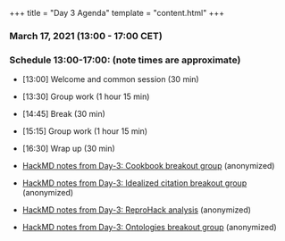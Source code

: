 +++
title = "Day 3 Agenda"
template = "content.html"
+++


### March 17, 2021 (13:00 - 17:00 CET)


### Schedule 13:00-17:00: (note times are approximate)

- [13:00] Welcome and common session (30 min)
- [13:30] Group work (1 hour 15 min)
- [14:45] Break (30 min)
- [15:15] Group work (1 hour 15 min)
- [16:30] Wrap up (30 min)
 
- [HackMD notes from Day-3: Cookbook breakout group](@/notes/hackmd-cookbook-day3.md) (anonymized)
- [HackMD notes from Day-3: Idealized citation breakout group](@/notes/hackmd-day3-idealized-citation.md) (anonymized)
- [HackMD notes from Day-3: ReproHack analysis](@/notes/hackmd-repro-hack-notes.md) (anonymized)
- [HackMD notes from Day-3: Ontologies breakout group](@/notes/hackmd-day3-ontologies.md) (anonymized)


